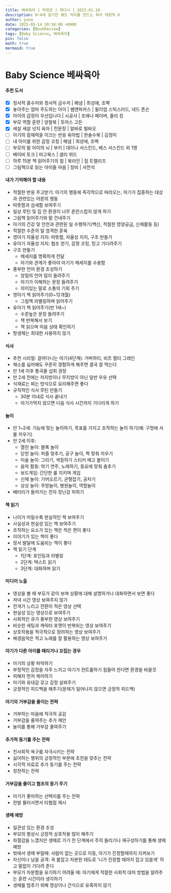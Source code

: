 ```yaml
---
title: 베싸육아 | 박정은 | 래디시 | 2023.01.18.
description: 0~4세 알기만 해도 차이를 만드는 육아 대원칙 6
author: yuna
date: 2025-05-14 20:58:00 +0900
categories: [BookReview]
tags: [Baby Science, 베싸육아]
pin: false
math: true
mermaid: true
---
```


# Baby Science 베싸육아

<!-- markdownlint-capture -->
<!-- markdownlint-disable -->

#### 추천 도서
- [x] 정서적 흙수저와 정서적 금수저 | 해냄 | 최성애, 조벽
- [x] 놓아주는 엄마 주도하는 아이 | 쌤앤파커스 | 윌리엄 스틱스러드, 네드 존슨
- [x] 아이의 감정이 우선입니다 | 시공사 | 조애나 페이버, 줄리 킹
- [x] 부모 역할 훈련 | 양철북 | 토마스 고든
- [x] 세살 세살 넛지 육아 | 천문장 | 알바로 빌바오
- [ ] 아기의 잠재력을 이끄는 반응 육아법 | 한솔수북 | 김정미
- [ ] 내 아이를 위한 감정 코칭 | 해냄 | 최성애, 조벽
- [ ] 부모의 말 아이의 뇌 | 부키 | 데이나 서스킨드, 베스 서스킨드 외 1명
- [ ] 베이비 토크 | 마고북스 | 샐리 위드
- [ ] 하루 15분 책 읽어주기의 힘 | 북라인 | 짐 트렐리즈
- [ ] 그림책으로 읽는 아이들 마음 | 창비 | 서천석

#### 내가 기억해야 할 내용
- 적절한 반응 주고받기: 아기의 행동에 즉각적으로 따라오는, 아기가 집중하는 대상과 관련있는 어른의 행동
- 따뜻함과 섬세함 보여주기
- 일상 루틴 및 집 안 환경이 너무 혼란스럽지 않게 하기
- 그림책 읽어주기와 말 건네주기
- 아기의 건강 및 안전과 관련된 일 수행하기(백신, 적절한 영양공급, 신체활동 등)
- 적절한 수준의 덜 엄격한 훈육
- 영아기 자율성 지지: 따뜻함, 자율성 지지, 구조 만들기
- 유아기 자율성 지지: 협조 얻기, 감정 코칭, 믿고 기다려주기
- 구조 만들기
  - 메세지를 명확하게 전달
  - 아기와 관계가 좋아야 아기가 메세지를 수용함
- 풍부한 언어 환경 조성하기
  - 양질의 언어 많이 들려주기
  - 아기가 이해하는 문장 들려주기
  - 의미있는 말로 소통의 기회 주기
- 영아기 책 읽어주기(0~12개월)
  - 그림책 라벨링하며 읽어주기
- 유아기 책 읽어주기(만 1세~)
  - 수준높은 문장 들려주기
  - 책 반복해서 보기
  - 책 읽으며 마음 상태 확인하기
- 항생제는 최대한 사용하지 않기

#### 식사
- 추천 시리얼: 걸어다니는 아기(4단계): 거버하티, 비츠 멀티 그레인
- 채소를 싫어해도 꾸준히 경험하게 해주면 결국 잘 먹는다
- 만 1세 이후 통곡물 섭취 권장
- 만 2세 전에는 저지방이나 무지방이 아닌 일반 우유 선택
- 식재료는 찌는 방식으로 요리해주면 좋다
- 규칙적인 식사 루틴 만들기
  - 30분 이내로 식사 끝내기
  - 아기가먹지 않으면 다음 식사 시간까지 기다리게 하기

#### 놀이
- 만 1~2세: 기능에 맞는 놀이하기, 목표를 가지고 조작하는 놀이 하기(예: 구멍에 사물 끼우기)
- 만 2세 이후:
  - 열린 놀이: 블록 놀이
  - 닫힌 놀이: 퍼즐 맞추기, 공구 놀이, 짝 맞춰 끼우기
  - 미술 놀이: 그리기, 색칠하기 스티커 떼고 붙이기
  - 음악 활동: 악기 연주, 노래하기, 동요에 맞춰 춤추기
  - 보드게임: 간단한 룰 지키며 게임
  - 신체 놀이: 기어오르기, 균형잡기, 공차기
  - 상상 놀이: 주방놀이, 병원놀이, 역할놀이
- 배터리가 들어가는 전자 장난감 피하기

#### 책 읽기
- 나이가 어릴수록 현실적인 책 보여주기
- 사실성과 현실성 있는 책 보여주기
- 조작하는 요소가 있는 책은 적은 편이 좋다
- 이야기가 있는 책이 좋다
- 정서 발달에 도움되는 책이 좋다
- 책 읽기 단계
  - 1단계: 포인팅과 라벨링
  - 2단계: 텍스트 읽기
  - 3단계: 대화하며 읽기

#### 미디어 노출
- 영상을 볼 때 부모가 같이 보며 상황에 대해 설명하거나 대화하면서 보면 좋다
- 저녁 시간 영상 보여주지 않기
- 전개가 느리고 전환이 적은 영상 선택
- 현실성 있는 영상으로 보여주기
- 사회적인 큐가 풍부한 영상 보여주기
- 비슷한 세팅과 캐릭터 포맷이 반복되는 영상 보여주기
- 상호작용을 적극적으로 장려하는 영상 보여주기
- 배경음악은 적고 노래를 잘 활용하는 영상 보여주기

#### 아기가 다른 아이를 때리거나 꼬집는 경우
  - 아기의 상황 파악하기
  - 부정적인 감정을 자주 느끼고 아기가 컨트롤하기 힘들어 한다면 환경을 바꿀것
  - 피해자 먼저 케어하기
  - 아기와 유대감 갖고 감정 살펴주기
  - 긍정적인 피드백을 해주기(문제가 일어나지 않으면 긍정적 피드백)

#### 아기의 거부감을 줄이는 전략
- 거부하는 마음에 적극적 공감
- 거부감을 줄여주는 추가 제안
- 놀이를 통해 거부감 줄여주기

#### 추가적 동기를 주는 전략
- 친사회적 욕구를 자극시키는 전략
- 싫어하는 행위의 긍정적인 부분에 초천을 맞추는 전략
- 시각적 자료로 추가 동기를 주는 전략
- 칭찬하는 전략

#### 거부감을 줄이고 협조의 동기 주기
- 아기가 좋아하는 선택지를 주는 전략
- 한발 물러서면서 타협점 제시

#### 생떼 예방
- 일관성 있는 환경 조성
- 부모의 평상시 긍정적 상호작용 많이 해주기
- 좌절감을 느꼈지만 생떼로 가기 전 단계에서 주의 돌리기나 재구성하기를 통해 생떼 예방
- 밖에서 생떼 부릴때: 사람이 없는 곳으로 이동, 아기가 진정할때까지 지켜보기
- 자신이나 남을 공격: 꼭 붙잡고 차분한 태도로 '니가 진정할 때까지 잡고 있을게' 하고 말없이 기다려 준다
- 부모가 차분함을 유기하기 어려울 때: 아기에게 적절한 사회적 대처 방법을 알려주는 훈련 시간이라 생각하기
- 생떼를 멈추기 위해 영상이나 간식으로 유혹하지 않기

<!-- markdownlint-restore -->